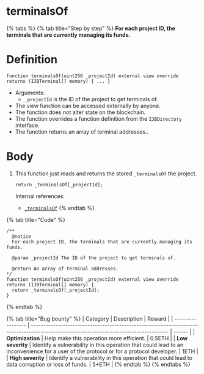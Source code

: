 # terminalsOf

{% tabs %}
{% tab title="Step by step" %}
**For each project ID, the terminals that are currently managing its funds.**

# Definition

```solidity
function terminalsOf(uint256 _projectId) external view override returns (IJBTerminal[] memory) { ... }
```

* Arguments:
  * `_projectId` is the ID of the project to get terminals of.
* The view function can be accessed externally by anyone.
* The function does not alter state on the blockchain.
* The function overrides a function definition from the `IJBDirectory` interface.
* The function returns an array of terminal addresses..

# Body

1.  This function just reads and returns the stored `_terminalsOf` the project.

    ```solidity
    return _terminalsOf[_projectId];
    ```

    Internal references:

    * [`_terminalsOf`](../properties/\_terminalsof.md)
{% endtab %}

{% tab title="Code" %}
```solidity
/** 
  @notice
  For each project ID, the terminals that are currently managing its funds.

  @param _projectId The ID of the project to get terminals of.

  @return An array of terminal addresses.
*/
function terminalsOf(uint256 _projectId) external view override returns (IJBTerminal[] memory) {
  return _terminalsOf[_projectId];
}
```
{% endtab %}

{% tab title="Bug bounty" %}
| Category          | Description                                                                                                                            | Reward |
| ----------------- | -------------------------------------------------------------------------------------------------------------------------------------- | ------ |
| **Optimization**  | Help make this operation more efficient.                                                                                               | 0.5ETH |
| **Low severity**  | Identify a vulnerability in this operation that could lead to an inconvenience for a user of the protocol or for a protocol developer. | 1ETH   |
| **High severity** | Identify a vulnerability in this operation that could lead to data corruption or loss of funds.                                        | 5+ETH  |
{% endtab %}
{% endtabs %}
